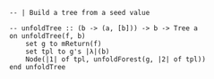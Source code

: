```applescript
-- | Build a tree from a seed value
```

```applescript
-- unfoldTree :: (b -> (a, [b])) -> b -> Tree aon unfoldTree(f, b)	set g to mReturn(f)	set tpl to g's |λ|(b)	Node(|1| of tpl, unfoldForest(g, |2| of tpl))end unfoldTree
```
